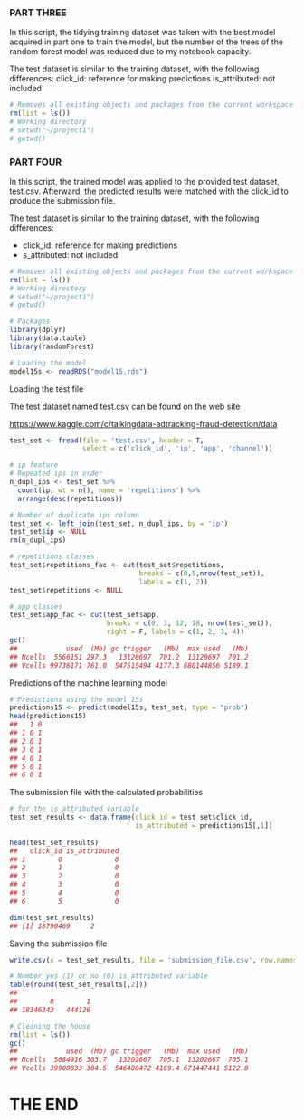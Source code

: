 ### PART THREE

In this script, the tidying training dataset was taken with the best model 
acquired in part one to train the model, but the number of the trees of the 
random forest model was reduced due to my notebook capacity.

The test dataset is similar to the training dataset, with the following 
differences:
click_id: reference for making predictions
is_attributed: not included

``` r
# Removes all existing objects and packages from the current workspace
rm(list = ls())
# Working directory 
# setwd("~/project1")
# getwd()
```
### PART FOUR

In this script, the trained model was applied to the provided test dataset, 
test.csv. Afterward, the predicted results were matched with the click_id 
to produce the submission file.

The test dataset is similar to the training dataset, with the following 
differences:
* click_id: reference for making predictions
* s_attributed: not included

``` r
# Removes all existing objects and packages from the current workspace
rm(list = ls())
# Working directory 
# setwd("~/project1")
# getwd()
```

``` r
# Packages
library(dplyr)
library(data.table)
library(randomForest)
```

``` r
# Loading the model
model15s <- readRDS("model15.rds")
``` 

Loading the test file

The test dataset named test.csv can be found on the web site

https://www.kaggle.com/c/talkingdata-adtracking-fraud-detection/data

``` r
test_set <- fread(file = 'test.csv', header = T, 
                  select = c('click_id', 'ip', 'app', 'channel'))
```

``` r
# ip feature
# Repeated ips in order
n_dupl_ips <- test_set %>%
  count(ip, wt = n(), name = 'repetitions') %>%
  arrange(desc(repetitions))
``` 

``` r
# Number of duplicate ips column
test_set <- left_join(test_set, n_dupl_ips, by = 'ip')
test_set$ip <- NULL
rm(n_dupl_ips)
```

``` r
# repetitions classes
test_set$repetitions_fac <- cut(test_set$repetitions,
                                breaks = c(0,5,nrow(test_set)), 
                                labels = c(1, 2))
test_set$repetitions <- NULL
``` 

``` r
# app classes
test_set$app_fac <- cut(test_set$app,
                        breaks = c(0, 3, 12, 18, nrow(test_set)),
                        right = F, labels = c(1, 2, 3, 4))
gc()
##            used  (Mb) gc trigger   (Mb)  max used   (Mb)
## Ncells  5566151 297.3   13128697  701.2  13128697  701.2
## Vcells 99736171 761.0  547515494 4177.3 680144856 5189.1
``` 

Predictions of the machine learning model
``` r
# Predictions using the model 15s
predictions15 <- predict(model15s, test_set, type = "prob")
head(predictions15)
##   1 0
## 1 0 1
## 2 0 1
## 3 0 1
## 4 0 1
## 5 0 1
## 6 0 1
```

The submission file with the calculated probabilities 
``` r
# for the is_attributed variable
test_set_results <- data.frame(click_id = test_set$click_id, 
                               is_attributed = predictions15[,1])
                               
head(test_set_results)
##   click_id is_attributed
## 1        0             0
## 2        1             0
## 3        2             0
## 4        3             0
## 5        4             0
## 6        5             0

dim(test_set_results)
## [1] 18790469     2
``` 

Saving the submission file
``` r
write.csv(x = test_set_results, file = 'submission_file.csv', row.names = F)
```

``` r
# Number yes (1) or no (0) is_attributed variable
table(round(test_set_results[,2]))
##
##        0        1
## 18346343   444126
```

``` r
# Cleaning the house
rm(list = ls())
gc()
##            used  (Mb) gc trigger   (Mb)  max used   (Mb)
## Ncells  5684916 303.7   13202667  705.1  13202667  705.1
## Vcells 39908833 304.5  546488472 4169.4 671447441 5122.8
```
# THE END

